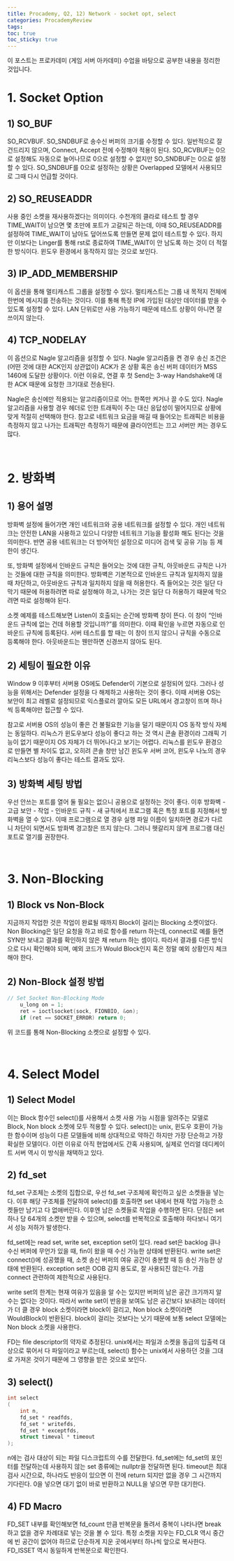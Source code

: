 ```yaml
---
title: Procademy, Q2, 12) Network - socket opt, select
categories: ProcademyReview
tags: 
toc: true
toc_sticky: true
---
```


이 포스트는 프로카데미 (게임 서버 아카데미) 수업을 바탕으로 공부한 내용을 정리한 것입니다. 

# **1. Socket Option**

## **1) SO_BUF**

SO_RCVBUF. SO_SNDBUF로 송수신 버퍼의 크기를 수정할 수 있다. 일반적으로 잘 건드리지 않으며,  Connect, Accept 전에 수정해야 적용이 된다. SO_RCVBUF는 0으로 설정해도 자동으로 늘어나므로 0으로 설정할 수 없지만 SO_SNDBUF는 0으로 설정할 수 있다. SO_SNDBUF를 0으로 설정하는 상황은 Overlapped 모델에서 사용되므로 그때 다시 언급할 것이다. 

## **2) SO_REUSEADDR**

사용 중인 소켓을 재사용하겠다는 의미이다. 수천개의 클라로 테스트 할 경우 TIME_WAIT이 남으면 몇 초만에 포트가 고갈되곤 하는데, 이때 SO_REUSEADDR를 설정하여 TIME_WAIT이 남아도 덮어쓰도록 만들면 문제 없이 테스트할 수 있다. 하지만 이보다는 Linger를 통해 rst로 종료하여 TIME_WAIT이 안 남도록 하는 것이 더 적절한 방식이다. 윈도우 환경에서 동작하지 않는 것으로 보인다. 

## **3) IP_ADD_MEMBERSHIP**

이 옵션을 통해 멀티캐스트 그룹을 설정할 수 있다. 멀티캐스트는 그룹 내 목적지 전체에 한번에 메시지를 전송하는 것이다. 이를 통해 특정 IP에 가입된 대상만 데이터를 받을 수 있도록 설정할 수 있다. LAN 단위로만 사용 가능하기 때문에 테스트 상황이 아니면 잘쓰이지 않는다. 

## **4) TCP_NODELAY**

이 옵션으로 Nagle 알고리즘을 설정할 수 있다. Nagle 알고리즘을 켠 경우 송신 조건은 (어떤 것에 대한 ACK인지 상관없이) ACK가 온 상황 혹은 송신 버퍼 데이터가 MSS 1460에 도달한 상황이다. 이런 이유로, 연결 후 첫 Send는 3-way Handshake에 대한 ACK 때문에 요청한 크기대로 전송된다. 

Nagle은 송신에만 적용되는 알고리즘이므로 어느 한쪽만 켜거나 끌 수도 있다. Nagle 알고리즘을 사용할 경우 헤더로 인한 트래픽이 주는 대신 응답성이 떨어지므로 상황에 맞게 적절히 선택해야 한다. 참고로 네트워크 요금을 매길 때 들어오는 트래픽은 비용을 측정하지 않고 나가는 트래픽만 측정하기 때문에 클라이언트는 끄고 서버만 켜는 경우도 많다.

<br/>

# **2. 방화벽**

## **1) 용어 설명**

방화벽 설정에 들어가면 개인 네트워크와 공용 네트워크를 설정할 수 있다. 개인 네트워크는 안전한 LAN을 사용하고 있으니 다양한 네트워크 기능을 활성화 해도 된다는 것을 의미한다. 반면 공용 네트워크는 더 방어적인 설정으로 미디어 검색 및 공유 기능 등 제한이 생긴다. 

또, 방화벽 설정에서 인바운드 규칙은 들어오는 것에 대한 규칙, 아웃바운드 규칙은 나가는 것들에 대한 규칙을 의미한다. 방화벽은 기본적으로 인바운드 규칙과 일치하지 않을 때 차단하고, 아웃바운드 규칙과 일치하지 않을 때 허용한다. 즉 들어오는 것은 일단 다 막기 때문에 허용하려면 따로 설정해야 하고, 나가는 것은 일단 다 허용하기 때문에 막으려면 따로 설정해야 된다.

소켓 예제를 테스트해보면 Listen이 호출되는 순간에 방화벽 창이 뜬다. 이 창이 “인바운드 규칙에 없는 건데 허용할 것입니까?”를 의미한다. 이때 확인을 누르면 자동으로 인바운드 규칙에 등록된다. 서버 테스트를 할 때는 이 창이 뜨지 않으니 규칙을 수동으로 등록해야 한다. 아웃바운드는 웬만하면 신경쓰지 않아도 된다. 

## **2) 세팅이 필요한 이유**

Window 9 이후부터 서버용 OS에도 Defender이 기본으로 설정되어 있다. 그러나 성능을 위해서는 Defender 설정을 다 해제하고 사용하는 것이 좋다. 이때 서버용 OS는 보안이 최고 레벨로 설정되므로 익스플로러 깔아도 모든 URL에서 경고창이 뜨며 하나씩 등록해야만 접근할 수 있다.

참고로 서버용 OS의 성능이 좋은 건 불필요한 기능을 덜기 때문이지 OS 동작 방식 자체는 동일하다. 리눅스가 윈도우보다 성능이 좋다고 하는 것 역시 콘솔 환경이라 그래픽 기능이 없기 때문이지 OS 자체가 더 뛰어나다고 보기는 어렵다. 리눅스를 윈도우 환경으로 만들면 별 차이도 없고, 오히려 콘솔 창만 남긴 윈도우 서버 코어, 윈도우 나노의 경우 리눅스보다 성능이 좋다는 테스트 결과도 있다.

## **3) 방화벽 세팅 방법**

우선 안쓰는 포트를 열어 둘 필요는 없으니 공용으로 설정하는 것이 좋다. 이후 방화벽 - 고급 보안 - 작업 - 인바운드 규칙 - 새 규칙에서 프로그램 혹은 특정 포트를 지정해서 방화벽을 열 수 있다. 이때 프로그램으로 열 경우 실행 파일 이름이 일치하면 경로가 다르니 차단이 되면서도 방화벽 경고창은 뜨지 않는다. 그러니 헷갈리지 않게 프로그램 대신 포트로 열기를 권장한다. 

<br/>

# **3. Non-Blocking**

## **1) Block vs Non-Block**

지금까지 작업한 것은 작업이 완료될 때까지 Block이 걸리는 Blocking 소켓이었다. Non Blocking은 일단 요청을 하고 바로 함수를 return 하는데, connect로 예를 들면 SYN만 보내고 결과를 확인하지 않은 채 return 하는 셈이다. 따라서 결과를 다른 방식으로 다시 확인해야 되며, 예외 코드가 Would Block인지 혹은 정말 예외 상황인지 체크해야 한다. 

## **2) Non-Block 설정 방법**

```c++
// Set Socket Non-Blocking Mode
	u_long on = 1;
	ret = ioctlsocket(sock, FIONBIO, &on);
	if (ret == SOCKET_ERROR) return 0;
```

위 코드를 통해 Non-Blocking 소켓으로 설정할 수 있다. 

<br/>

# **4. Select Model**

## **1) Select Model**

이는 Block 함수인 select()를 사용해서 소켓 사용 가능 시점을 알려주는 모델로 Block, Non block 소켓에 모두 적용할 수 있다. select()는 unix, 윈도우 호환이 가능한 함수이며 성능이 다른 모델들에 비해 상대적으로 약하긴 하지만 가장 단순하고 가장 확실한 모델이다. 이런 이유로 아직 현업에서도 간혹 사용되며, 실제로 언리얼 데디케이트 서버 역시 이 방식을 채택하고 있다. 

## **2) fd_set**

fd_set 구조체는 소켓의 집합으로, 우선 fd_set 구조체에 확인하고 싶은 소켓들을 넣는다. 이후 해당 구조체를 전달하여 select()를 호출하면 set 내에서 현재 작업 가능한 소켓들만 남기고 다 없애버린다. 이후엔 남은 소켓들로 작업을 수행하면 된다. 단점은 set 하나 당 64개의 소켓만 받을 수 있으며, select를 반복적으로 호출해야 하다보니 여기서 성능 저하가 발생한다. 

fd_set에는 read set, write set, exception set이 있다. read set은 backlog 큐나 수신 버퍼에 무언가 있을 때, fin이 왔을 때 수신 가능한 상태에 반환된다. write set은 connect()에 성공했을 때, 소켓 송신 버퍼의 여유 공간이 충분할 때 등 송신 가능한 상태에 반환된다. exception set은 OOB 감지 용도로, 잘 사용되진 않는다. 가끔 connect 관련하여 제한적으로 사용된다.

write set의 한계는 현재 여유가 있음을 알 수는 있지만 버퍼의 남은 공간 크기까지 알 수는 없다는 것이다. 따라서 write set이 반응을 보여도 남은 공간보다 보내려는 데이터가 더 클 경우 block 소켓이라면 block이 걸리고, Non block 소켓이라면 WouldBlock이 반환된다. block이 걸리는 것보다는 낫기 때문에 보통 select 모델에는 Non block 소켓을 사용한다. 

FD는 file descriptor의 약자로 추정된다. unix에서는 파일과 소켓을 동급의 입출력 대상으로 묶어서 다 파일이라고 부르는데, select() 함수는 unix에서 사용하던 것을 그대로 가져온 것이기 때문에 그 영향을 받은 것으로 보인다. 


## **3) select()**

```c++
int select
(
    int n, 
    fd_set * readfds, 
    fd_set * writefds, 
    fd_set * exceptfds, 
    struct timeval * timeout
);
```

n에는 검사 대상이 되는 파일 디스크럽트의 수를 전달한다. fd_set에는 fd_set의 포인터를 전달하는데 사용하지 않는 set 종류에는 nullptr을 전달하면 된다. timeout은 최대 검사 시간으로, 하나라도 반응이 있으면 이 전에 return 되지만 없을 경우 그 시간까지 기다린다. 0을 넣으면 대기 없이 바로 반환하고 NULL을 넣으면 무한 대기한다. 

## **4) FD Macro**

FD_SET 내부를 확인해보면 fd_count 만큼 반복문을 돌려서 중복이 나타나면 break 하고 없을 경우 차례대로 넣는 것을 볼 수 있다. 특정 소켓을 지우는 FD_CLR 역시 중간에 빈 공간이 없어야 하므로 단순하게 지운 곳에서부터 하나씩 앞으로 복사한다. FD_ISSET 역시 동일하게 반복문으로 확인한다. 


